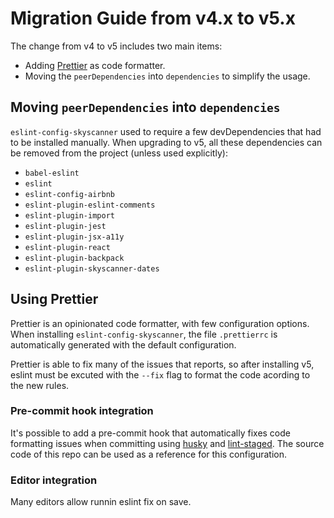 # Migration Guide from v4.x to v5.x

The change from v4 to v5 includes two main items:

- Adding [Prettier](https://prettier.io/) as code formatter.
- Moving the `peerDependencies` into `dependencies` to simplify the usage.

## Moving `peerDependencies` into `dependencies`

`eslint-config-skyscanner` used to require a few devDependencies that had to be installed manually.
When upgrading to v5, all these dependencies can be removed from the project (unless used explicitly):

- `babel-eslint`
- `eslint`
- `eslint-config-airbnb`
- `eslint-plugin-eslint-comments`
- `eslint-plugin-import`
- `eslint-plugin-jest`
- `eslint-plugin-jsx-a11y`
- `eslint-plugin-react`
- `eslint-plugin-backpack`
- `eslint-plugin-skyscanner-dates`

## Using Prettier

Prettier is an opinionated code formatter, with few configuration options.
When installing `eslint-config-skyscanner`, the file `.prettierrc` is automatically generated with the default configuration.

Prettier is able to fix many of the issues that reports, so after installing v5, eslint must be excuted with the `--fix` flag to format the code acording to the new rules.

### Pre-commit hook integration

It's possible to add a pre-commit hook that automatically fixes code formatting issues when committing using [husky](https://github.com/typicode/husky) and [lint-staged](https://github.com/okonet/lint-staged).
The source code of this repo can be used as a reference for this configuration.

### Editor integration

Many editors allow runnin eslint fix on save.
